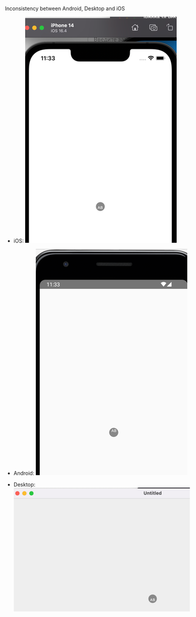 Inconsistency between Android, Desktop and iOS


 - iOS:
![img.png](img.png)

 - Android:
![img_1.png](img_1.png)

 - Desktop:
![img_2.png](img_2.png)
